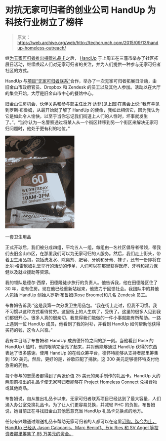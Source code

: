 # 对抗无家可归者的创业公司 HandUp 为科技行业树立了榜样

> 原文：<https://web.archive.org/web/http://techcrunch.com/2015/09/13/handup-homeless-outreach/>

继[为无家可归者推出捐赠礼品卡](https://web.archive.org/web/20230326090753/https://techcrunch.com/2015/08/27/handup-2/#.1tipee:QCov)之后， [HandUp](https://web.archive.org/web/20230326090753/https://handup.org/) 于上周五在三藩市举办了社区拓展日活动，继续唤起人们对无家可归者的关注，并为人们提供一种参与无家可归者社区的方式。

HandUp 与[项目“无家可归者联系”](https://web.archive.org/web/20230326090753/http://www.projecthomelessconnect.org/)合作，举办了一次无家可归者拓展日活动，由旧金山市政府官员、Dropbox 和 Zendesk 的员工以及其他人参加。活动以在大厅的集会开始，大厅是旧金山市中心的餐馆中心。

旧金山住房机会、伙伴关系和参与部主任比万·达菲(见上图)在集会上说:“我有幸见到罗斯·布鲁姆，从最开始就了解了 HandUp 的使命，我如此相信它，因为我认为它是如此令人愉快，以至于当你忘记我们街道上人们的人性时，坏事就发生了。”。“当你认为一名警察通过将某人从一个街区转移到另一个街区来解决无家可归问题时，他处于更有利的地位。”

![IMG_5602](img/343907b6e8eedb1adbadbbeb08f1da46.png)

一套卫生用品

正式开球后，我们被分成四组，平均五人一组，每组由一名社区倡导者带领，带我们去旧金山市区，在那里我们可以为无家可归的人服务。然后，我们走上街头，带着卫生用品包，包括洗发水、除臭剂、肥皂、牙刷和牙膏、袜子，还有一份即将在比尔·格雷厄姆礼堂举行的活动的传单，人们可以在那里获得医疗、牙科和视力保健以及就业援助等资源。

我的领队是德尔·西摩，田德隆徒步旅行的负责人。他告诉我，他在田德隆区住了 30 年，没有住房。现在他已经重新站起来，他致力于回馈社会。我团队中的其他人包括 HandUp 创始人罗斯·布鲁姆(Rose Broome)和几名 Zendesk 员工。

布鲁姆告诉我:“这是我第一次分发卫生用品包。“我在街上走过，但我不习惯。我不习惯以这种方式看待贫穷。这里街上的人生病了，受伤了。这里的很多人见到我们都很开心。很多人真的很亲切。我觉得我们能做的一件小事就能有所帮助。一路上遇到一位 HandUp 成员，他看到了我的衬衫，并看到 HandUp 如何帮助他获得买药的钱，这令人兴奋。”

我有幸目睹了布鲁姆和 HandUp 成员德怀特之间的那一刻。当他看到 Rose 的 HandUp t 恤时，他的眼睛完全亮了起来，并对他能够通过 HandUp 获得的东西表达了很多感谢。使用 HandUp 的在线众筹平台，德怀特能够从支持者那里筹集到 150 美元，然后，更好的是，谷歌匹配了捐款。这 300 美元足够德怀特支付他急需的药物。

每个参与的志愿者都得到了两张价值 25 美元的亲手制作的礼品卡。HandUp 大约两周前推出的礼品卡使无家可归者能够在 Project Homeless Connect 兑换食物或其他商品。

布鲁姆说，自从推出礼品卡以来，无家可归者联系项目已经达到了最大容量，人们涌入办公室兑换礼品卡。为了让人们更容易兑换，并减轻 PHC 的负担，布鲁姆说，她目前正在寻找旧金山其他愿意充当 HandUp 礼品卡兑换点的地方。

任何有兴趣通过赠送礼品卡帮助无家可归者的人都可以在这里[订购。迄今为止，HandUp 已经从 Jason Calacanis、Marc Benioff、Eric Ries 和 SV Angel 等投资者那里筹集了 85 万美元的资金。](https://web.archive.org/web/20230326090753/https://handup.org/giftcards)